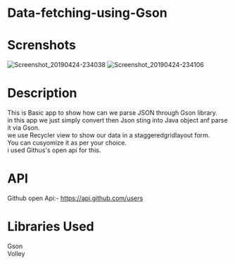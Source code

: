 # Data-fetching-using-Gson

# Screnshots
![Screenshot_20190424-234038](https://user-images.githubusercontent.com/47271638/56684178-dac26a00-66ec-11e9-8c9f-cf784bd6c5af.png)
![Screenshot_20190424-234106](https://user-images.githubusercontent.com/47271638/56684186-ddbd5a80-66ec-11e9-8f98-75f0ec5819b1.png)


# Description
This is Basic app to show how can we parse JSON through Gson library.<br>
in this app we just simply convert then Json sting into Java object anf parse it via Gson.<br>
we use Recycler view to show our data in a staggeredgridlayout form.<br>
You can cusyomize it as per your choice.<br>
i used Githus's open api for this.<br>

# API
Github open Api:- https://api.github.com/users

# Libraries Used
 Gson <br>
 Volley
